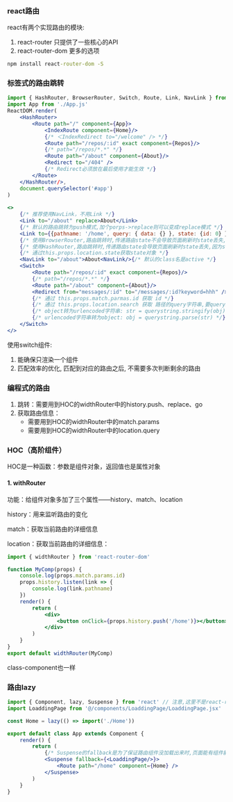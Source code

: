 ### react路由

react有两个实现路由的模块:

1. react-router 只提供了一些核心的API
2. react-router-dom 更多的选项

```cmd
npm install react-router-dom -S
```

### 标签式的路由跳转

```jsx
import { HashRouter, BrowserRouter, Switch, Route, Link, NavLink } from 'react-router-dom'
import App from './App.js'
ReactDOM.render(
    <HashRouter>
        <Route path="/" component={App}>
            <IndexRoute component={Home}/>
            {/* ＜IndexRedirect to="/welcome" /> */}
            <Route path="/repos/:id" exact component={Repos}/>
            {/* path="/repos/*.*" */}
            <Route path="/about" component={About}/>
            <Redirect to="/404" />
            {/* Redirect必须放在最后使用才能生效 */}
        </Route>
    </HashRouter/>,
	document.querySelector('#app')
)
      
<>
    {/* 推荐使用NavLink，不用Link */}
    <Link to="/about" replace>About</Link>
    {/* 默认的路由跳转为push模式,加个porps->replace则可以变成replace模式 */}
    <Link to={{pathname: '/home', query: { data: {} }, state: {id: 0} }}>About</Link>
    {/* 使用BrowserRouter,路由跳转时,传递路由state不会导致页面刷新时state丢失,因为BrowserRouter使用了h5的history.pushState的api,state存放在history中 */}
    {/* 使用HashRouter,路由跳转时,传递路由state会导致页面刷新时state丢失,因为state无处存放 */}
    {/* 通过this.props.location.state获取state对象 */}
    <NavLink to="/about">About<NavLink/>{/* 默认的class名是active */}
    <Switch>
        <Route path="/repos/:id" exact component={Repos}/>
        {/* path="/repos/*.*" */}
        <Route path="/about" component={About}/>
        <Redirect from="messages/:id" to="/messages/:id?keyword=hhh" />
        {/* 通过 this.props.match.parmas.id 获取 id */}
        {/* 通过 this.props.location.search 获取 路径的query字符串,要querystring库(react的初始依赖,不需要手动导入)进行字符串的处理才能取到keyword */}
        {/* object转为urlencoded字符串: str = querystring.stringify(obj) */}
        {/* urlencoded字符串转为object: obj = querystring.parse(str) */}
    </Switch>
</>
```

使用switch组件:

1. 能确保只渲染一个组件
2. 匹配效率的优化, 匹配到对应的路由之后, 不需要多次判断剩余的路由

### 编程式的路由

1. 跳转：需要用到HOC的widthRouter中的history.push、replace、go
2. 获取路由信息：
   - 需要用到HOC的widthRouter中的match.params
   - 需要用到HOC的widthRouter中的location.query

### HOC（高阶组件）

HOC是一种函数：参数是组件对象，返回值也是属性对象

#### 1. withRouter

功能：给组件对象多加了三个属性——history、match、location

history：用来监听路由的变化

match：获取当前路由的详细信息

location：获取当前路由的详细信息：

```jsx
import { widthRouter } from 'react-router-dom'

function MyComp(props) {
    console.log(props.match.params.id)
    props.history.listen(link => {
        console.log(link.pathname)
    })
    render() {
        return (
        	<div>
            	<button onClick={props.history.push('/home')}></button>
            </div>
        )
    }
}
export default widthRouter(MyComp)
```

class-component也一样

### 路由lazy

```jsx
import { Component, lazy, Suspense } from 'react' // 注意,这里不是react-router-dom,而是react
import LoaddingPage from '@/components/LoaddingPage/LoaddingPage.jsx'

const Home = lazy(() => import('./Home'))

export default class App extends Component {
    render() {
        return (
            {/* Suspense的fallback是为了保证路由组件没加载出来时,页面能有组件能显示 */}
        	<Suspense fallback={<LoaddingPage/>}>
            	<Route path="/home" component={Home} />
            </Suspense>
        )
    }
}
```

